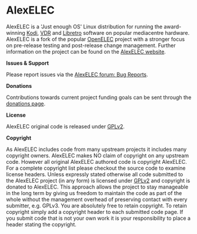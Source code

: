 # AlexELEC

AlexELEC is a 'Just enough OS' Linux distribution for running the award-winning [Kodi](http://kodi.tv), [VDR](http://www.tvdr.de) and [Libretro](http://www.libretro.com) software on popular mediacentre hardware.
AlexELEC is a fork of the popular [OpenELEC](http://openelec.tv) project with a stronger focus on pre-release testing and post-release change management.
Further information on the project can be found on the [AlexELEC website](http://alexelec.in.ua).

**Issues & Support**

Please report issues via the [AlexELEC forum: Bug Reports](http://forum.alexelec.in.ua).

**Donations**

Contributions towards current project funding goals can be sent through the [donations page](http://www.alexelec.in.ua/membership).

**License**

AlexELEC original code is released under [GPLv2](http://www.gnu.org/licenses/gpl-2.0.html).

**Copyright**

As AlexELEC includes code from many upstream projects it includes many copyright owners. AlexELEC makes NO claim of copyright on any upstream code.
However all original AlexELEC authored code is copyright AlexELEC. For a complete copyright list please checkout the source code to examine license headers.
Unless expressly stated otherwise all code submitted to the AlexELEC project (in any form) is licensed under [GPLv2](http://www.gnu.org/licenses/gpl-2.0.html) and copyright is donated to AlexELEC.
This approach allows the project to stay manageable in the long term by giving us freedom to maintain the code as part of the whole without the management overhead of preserving contact with every submitter, e.g. GPLv3.
You are absolutely free to retain copyright. To retain copyright simply add a copyright header to each submitted code page. If you submit code that is not your own work it is your responsibility to place a header stating the copyright.
